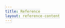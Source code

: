 ```yaml
---
title: Reference
layout: reference-content
---
```


<style>
    .reference-link-block {
        margin-bottom: 60px;
        padding-top: 60px;
    }
    .reference-link-block + .reference-link-block {
        border-top: 1px solid rgba(0, 0, 0, .1);
    }

    .reference-link-block__title {
        font-weight: 400;
    }

    .reference-link-block__sub-title {
        font-size: 20px;
        font-weight: 700;
    }

    .reference-link-block__sub-sections-wrapper {
        margin-left: -15px;
        margin-right: -15px;
    }

    .reference-link-block__sub-section {
        padding: 0 15px;
        margin-top: 38px;
    }

    .reference-link-block p {
        margin-bottom: 0;
    }

    .reference-link-block p + p {
        margin-top: 1rem;
    }

    @media (min-width: 768px) {
        .reference-link-block__sub-sections-wrapper {
            display: flex;
            flex-wrap: wrap;
        }

        .reference-link-block__sub-section {
            flex: 0 0 50%;
        }
    }

    @media (min-width: 1200px) {
        .reference-link-block {
            display: flex;
        }

        .reference-link-block__title {
            font-size: 28px;
        }

        .reference-link-block__text {
            flex: 0 0 34%;
            padding-right: 60px;
        }

        .reference-link-block__sub-sections-wrapper {
            margin-top: -30px;
        }
    }

    code {
        color: currentColor;
        padding: 0 5px;
        border: 1px solid #d2d5d8;
        background-color: #fafbf4;
        border-radius: 3px;
        white-space: nowrap;
    }
    
</style>